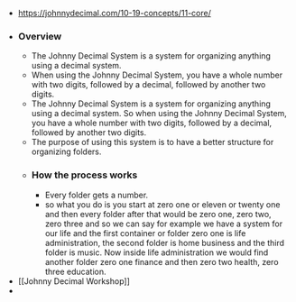 - https://johnnydecimal.com/10-19-concepts/11-core/
- ### Overview
	- The Johnny Decimal System is a system for organizing anything using a decimal system.
	- When using the Johnny Decimal System, you have a whole number with two digits, followed by a decimal, followed by another two digits.
	- The Johnny Decimal System is a system for organizing anything using a decimal system. So when using the Johnny Decimal System, you have a whole number with two digits, followed by a decimal, followed by another two digits.
	- The purpose of using this system is to have a better structure for organizing folders.
	- ### How the process works
		- Every folder gets a number.
		- so what you do is you start at zero one or eleven or twenty one and then every folder after that would be zero one, zero two, zero three and so we can say for example we have a system for our life and the first container or folder zero one is life administration, the second folder is home business and the third folder is music. Now inside life administration we would find another folder zero one finance and then zero two health, zero three education.
- [[Johnny Decimal Workshop]]
-